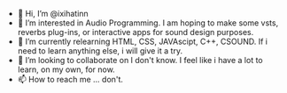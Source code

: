 - 👋 Hi, I’m @ixihatinn
- 👀 I’m interested in Audio Programming. I am hoping to make some vsts, reverbs plug-ins, or interactive apps for sound design purposes.
- 🌱 I’m currently relearning HTML, CSS, JAVAscipt, C++, CSOUND. If i need to learn anything else, i will give it a try.
- 💞️ I’m looking to collaborate on I don't know. I feel like i have a lot to learn, on my own, for now. 
- 📫 How to reach me ... don't.

<!---
ixihatinn/ixihatinn is a ✨ special ✨ repository because its `README.md` (this file) appears on your GitHub profile.
You can click the Preview link to take a look at your changes.
--->

